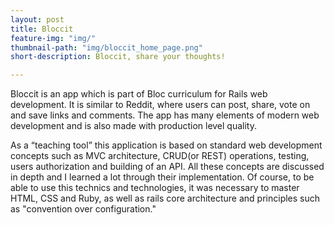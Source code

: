 ```yaml
---
layout: post
title: Bloccit
feature-img: "img/"
thumbnail-path: "img/bloccit_home_page.png"
short-description: Bloccit, share your thoughts!

---
```

Bloccit is an app which is part of Bloc curriculum for Rails web development. It is similar to Reddit, where users can post, share, vote on and save links and comments.
The app has many elements of modern web development and is also made with production level quality.

As a “teaching tool” this application is based on standard web development concepts such as MVC architecture, CRUD(or REST) operations, testing, users authorization and building of an API. All these concepts are discussed in depth and I learned a lot through their implementation.  Of course, to be able to use this technics and technologies,
it was necessary to master HTML, CSS and Ruby, as well as rails core architecture and principles such as "convention over configuration."  
